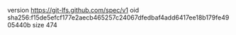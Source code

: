 version https://git-lfs.github.com/spec/v1
oid sha256:f15de5efcf177e2aecb465257c24067dfedbaf4add6417ee18b179fe4905440b
size 474
